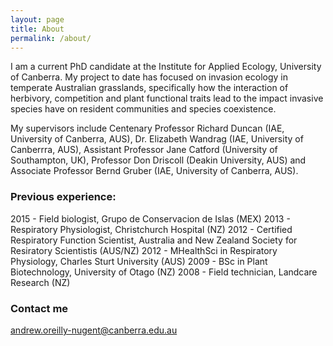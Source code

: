 ```yaml
---
layout: page
title: About
permalink: /about/
---
```


I am a current PhD candidate at the Institute for Applied Ecology, University of Canberra. My project to date has focused on invasion ecology in temperate Australian grasslands, specifically how the interaction of herbivory, competition and plant functional traits lead to the impact invasive species have on resident communities and species coexistence.

My supervisors include Centenary Professor Richard Duncan (IAE, University of Canberra, AUS), Dr. Elizabeth Wandrag (IAE, University of Canberrra, AUS), Assistant Professor Jane Catford (University of Southampton, UK), Professor Don Driscoll (Deakin University, AUS) and Associate Professor Bernd Gruber (IAE, University of Canberra, AUS).

### Previous experience:

2015 - Field biologist, Grupo de Conservacion de Islas (MEX)
2013 - Respiratory Physiologist, Christchurch Hospital (NZ)
2012 - Certified Respiratory Function Scientist, Australia and New Zealand Society for Resiratory Scientistis (AUS/NZ)
2012 - MHealthSci in Respiratory Physiology, Charles Sturt University (AUS)
2009 - BSc in Plant Biotechnology, University of Otago (NZ)
2008 - Field technician, Landcare Research (NZ)

### Contact me

[andrew.oreilly-nugent@canberra.edu.au](mailto:andrew.oreilly-nugent@canberra.edu.au)
